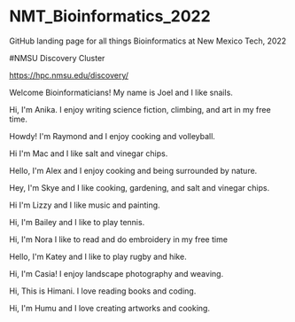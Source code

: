 # NMT_Bioinformatics_2022
GitHub landing page for all things Bioinformatics at New Mexico Tech, 2022

#NMSU Discovery Cluster

https://hpc.nmsu.edu/discovery/



Welcome Bioinformaticians! My name is Joel and I like snails.

Hi, I'm Anika. I enjoy writing science fiction, climbing, and art in my free time. 

Howdy! I'm Raymond and I enjoy cooking and volleyball.

Hi I'm Mac and I like salt and vinegar chips.

Hello, I'm Alex and I enjoy cooking and being surrounded by nature.

Hey, I'm Skye and I like cooking, gardening, and salt and vinegar chips. 

Hi I'm Lizzy and I like music and painting.

Hi, I'm Bailey and I like to play tennis.

Hi, I'm Nora I like to read and do embroidery in my free time

Hello, I'm Katey and I like to play rugby and hike.

Hi, I'm Casia! I enjoy landscape photography and weaving.

Hi, This is Himani. I love reading books and coding.

Hi, I'm Humu and I love creating artworks and cooking. 

 

